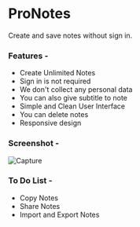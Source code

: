 # ProNotes
Create and save notes without sign in.

### Features - 
* Create Unlimited Notes
* Sign in is not required
* We don't collect any personal data
* You can also give subtitle to note
* Simple and Clean User Interface
* You can delete notes
* Responsive design

### Screenshot -
![Capture](https://user-images.githubusercontent.com/68228783/121309498-e189b680-c91f-11eb-9b86-c9aeff114f48.PNG)

### To Do List -
* Copy Notes
* Share Notes 
* Import and Export Notes
